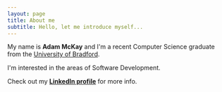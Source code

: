 ```yaml
---
layout: page
title: About me
subtitle: Hello, let me introduce myself...
---
```


My name is **Adam McKay** and I'm a recent Computer Science graduate from the [University of Bradford](http://brad.ac.uk). 

I'm interested in the areas of Software Development. 

Check out my **[LinkedIn profile](https://uk.linkedin.com/in/adamckay)** for more info.